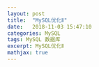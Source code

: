 ```yaml
---
layout: post
title:  "MySQL优化Ⅱ"
date:   2018-11-03 15:47:10
categories: MySQL
tags: MySQL 数据库
excerpt: MySQL优化Ⅱ
mathjax: true
---
```

